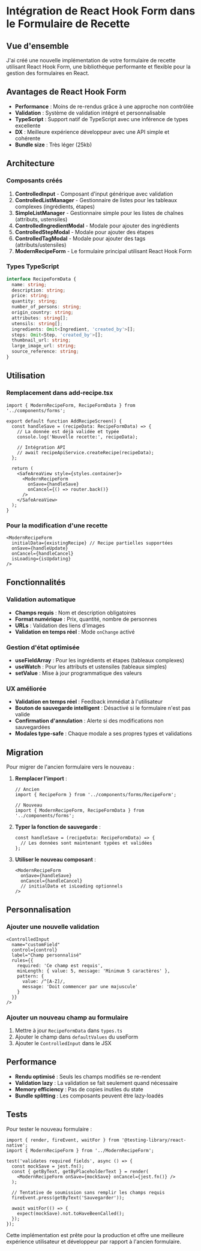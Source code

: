 # Intégration de React Hook Form dans le Formulaire de Recette

## Vue d'ensemble

J'ai créé une nouvelle implémentation de votre formulaire de recette utilisant React Hook Form, une bibliothèque performante et flexible pour la gestion des formulaires en React.

## Avantages de React Hook Form

- **Performance** : Moins de re-rendus grâce à une approche non contrôlée
- **Validation** : Système de validation intégré et personnalisable
- **TypeScript** : Support natif de TypeScript avec une inférence de types excellente
- **DX** : Meilleure expérience développeur avec une API simple et cohérente
- **Bundle size** : Très léger (25kb)

## Architecture

### Composants créés

1. **ControlledInput** - Composant d'input générique avec validation
2. **ControlledListManager** - Gestionnaire de listes pour les tableaux complexes (ingrédients, étapes)
3. **SimpleListManager** - Gestionnaire simple pour les listes de chaînes (attributs, ustensiles)
4. **ControlledIngredientModal** - Modale pour ajouter des ingrédients
5. **ControlledStepModal** - Modale pour ajouter des étapes
6. **ControlledTagModal** - Modale pour ajouter des tags (attributs/ustensiles)
7. **ModernRecipeForm** - Le formulaire principal utilisant React Hook Form

### Types TypeScript

```typescript
interface RecipeFormData {
  name: string;
  description: string;
  price: string;
  quantity: string;
  number_of_persons: string;
  origin_country: string;
  attributes: string[];
  utensils: string[];
  ingredients: Omit<Ingredient, 'created_by'>[];
  steps: Omit<Step, 'created_by'>[];
  thumbnail_url: string;
  large_image_url: string;
  source_reference: string;
}
```

## Utilisation

### Remplacement dans add-recipe.tsx

```tsx
import { ModernRecipeForm, RecipeFormData } from '../components/forms';

export default function AddRecipeScreen() {
  const handleSave = (recipeData: RecipeFormData) => {
    // La donnée est déjà validée et typée
    console.log('Nouvelle recette:', recipeData);
    
    // Intégration API
    // await recipeApiService.createRecipe(recipeData);
  };

  return (
    <SafeAreaView style={styles.container}>
      <ModernRecipeForm
        onSave={handleSave}
        onCancel={() => router.back()}
      />
    </SafeAreaView>
  );
}
```

### Pour la modification d'une recette

```tsx
<ModernRecipeForm
  initialData={existingRecipe} // Recipe partielles supportées
  onSave={handleUpdate}
  onCancel={handleCancel}
  isLoading={isUpdating}
/>
```

## Fonctionnalités

### Validation automatique

- **Champs requis** : Nom et description obligatoires
- **Format numérique** : Prix, quantité, nombre de personnes
- **URLs** : Validation des liens d'images
- **Validation en temps réel** : Mode `onChange` activé

### Gestion d'état optimisée

- **useFieldArray** : Pour les ingrédients et étapes (tableaux complexes)
- **useWatch** : Pour les attributs et ustensiles (tableaux simples)
- **setValue** : Mise à jour programmatique des valeurs

### UX améliorée

- **Validation en temps réel** : Feedback immédiat à l'utilisateur
- **Bouton de sauvegarde intelligent** : Désactivé si le formulaire n'est pas valide
- **Confirmation d'annulation** : Alerte si des modifications non sauvegardées
- **Modales type-safe** : Chaque modale a ses propres types et validations

## Migration

Pour migrer de l'ancien formulaire vers le nouveau :

1. **Remplacer l'import** :
   ```tsx
   // Ancien
   import { RecipeForm } from '../components/forms/RecipeForm';
   
   // Nouveau
   import { ModernRecipeForm, RecipeFormData } from '../components/forms';
   ```

2. **Typer la fonction de sauvegarde** :
   ```tsx
   const handleSave = (recipeData: RecipeFormData) => {
     // Les données sont maintenant typées et validées
   };
   ```

3. **Utiliser le nouveau composant** :
   ```tsx
   <ModernRecipeForm
     onSave={handleSave}
     onCancel={handleCancel}
     // initialData et isLoading optionnels
   />
   ```

## Personnalisation

### Ajouter une nouvelle validation

```tsx
<ControlledInput
  name="customField"
  control={control}
  label="Champ personnalisé"
  rules={{
    required: 'Ce champ est requis',
    minLength: { value: 5, message: 'Minimum 5 caractères' },
    pattern: {
      value: /^[A-Z]/,
      message: 'Doit commencer par une majuscule'
    }
  }}
/>
```

### Ajouter un nouveau champ au formulaire

1. Mettre à jour `RecipeFormData` dans `types.ts`
2. Ajouter le champ dans `defaultValues` du useForm
3. Ajouter le `ControlledInput` dans le JSX

## Performance

- **Rendu optimisé** : Seuls les champs modifiés se re-rendent
- **Validation lazy** : La validation se fait seulement quand nécessaire  
- **Memory efficiency** : Pas de copies inutiles du state
- **Bundle splitting** : Les composants peuvent être lazy-loadés

## Tests

Pour tester le nouveau formulaire :

```tsx
import { render, fireEvent, waitFor } from '@testing-library/react-native';
import { ModernRecipeForm } from '../ModernRecipeForm';

test('validates required fields', async () => {
  const mockSave = jest.fn();
  const { getByText, getByPlaceholderText } = render(
    <ModernRecipeForm onSave={mockSave} onCancel={jest.fn()} />
  );

  // Tentative de soumission sans remplir les champs requis
  fireEvent.press(getByText('Sauvegarder'));
  
  await waitFor(() => {
    expect(mockSave).not.toHaveBeenCalled();
  });
});
```

Cette implémentation est prête pour la production et offre une meilleure expérience utilisateur et développeur par rapport à l'ancien formulaire.
